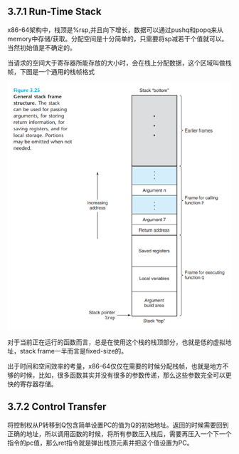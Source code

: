 ## 3.7.1 Run-Time Stack

x86-64架构中，栈顶是%rsp,并且向下增长，数据可以通过pushq和popq来从memory中存储/获取。分配空间是十分简单的，只需要将sp减若干个值就可以。当然初始值是不确定的。

当请求的空间大于寄存器所能存放的大小时，会在栈上分配数据，这个区域叫做栈帧，下图是一个通用的栈帧格式

![](./stack_frame.PNG)

对于当前正在运行的函数而言，总是在使用这个栈的栈顶部分，也就是低的虚拟地址，stack frame一半而言是fixed-size的。

出于时间和空间效率的考量，x86-64仅仅在需要的时候分配栈帧，也就是地方不够的时候，比如，很多函数其实并没有很多的参数传递，那么这些参数完全可以更快的寄存器存储。

## 3.7.2 Control Transfer

将控制权从P转移到Q包含简单设置PC的值为Q的初始地址。返回的时候需要回到正确的地址，所以调用函数的时候，将所有参数压入栈后，需要再压入一个下一个指令的pc值，那么ret指令就是弹出栈顶元素并把这个值设置为PC。
